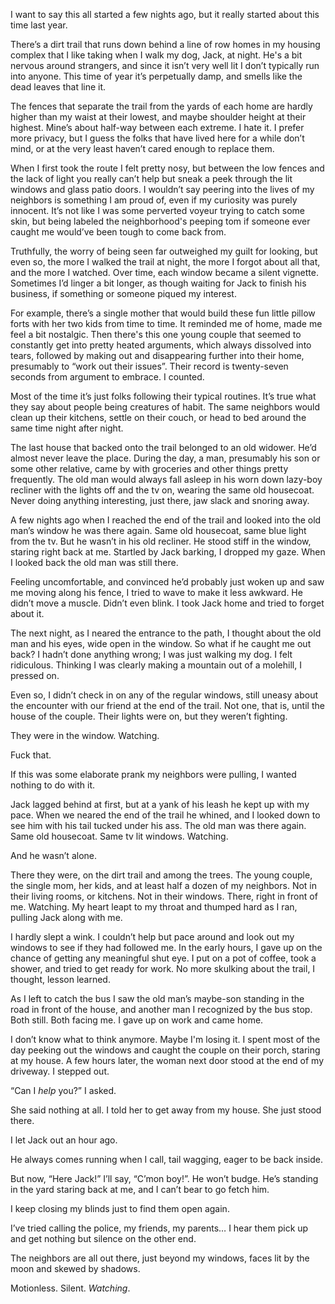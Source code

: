 I want to say this all started a few nights ago, but it really started about this time last year.

There’s a dirt trail that runs down behind a line of row homes in my housing complex that I like taking when I walk my dog, Jack, at night. He's a bit nervous around strangers, and since it isn’t very well lit I don’t typically run into anyone. This time of year it’s perpetually damp, and smells like the dead leaves that line it.

The fences that separate the trail from the yards of each home are hardly higher than my waist at their lowest, and maybe shoulder height at their highest. Mine’s about half-way between each extreme. I hate it. I prefer more privacy, but I guess the folks that have lived here for a while don’t mind, or at the very least haven’t cared enough to replace them.

When I first took the route I felt pretty nosy, but between the low fences and the lack of light you really can’t help but sneak a peek through the lit windows and glass patio doors. I wouldn’t say peering into the lives of my neighbors is something I am proud of, even if my curiosity was purely innocent. It’s not like I was some perverted voyeur trying to catch some skin, but being labeled the neighborhood's peeping tom if someone ever caught me would’ve been tough to come back from.

Truthfully, the worry of being seen far outweighed my guilt for looking, but even so, the more I walked the trail at night, the more I forgot about all that, and the more I watched. Over time, each window became a silent vignette. Sometimes I’d linger a bit longer, as though waiting for Jack to finish his business, if something or someone piqued my interest.

For example, there’s a single mother that would build these fun little pillow forts with her two kids from time to time. It reminded me of home, made me feel a bit nostalgic. Then there's this one young couple that seemed to constantly get into pretty heated arguments, which always dissolved into tears, followed by making out and disappearing further into their home, presumably to “work out their issues”. Their record is twenty-seven seconds from argument to embrace. I counted.

Most of the time it’s just folks following their typical routines. It’s true what they say about people being creatures of habit. The same neighbors would clean up their kitchens, settle on their couch, or head to bed around the same time night after night.

The last house that backed onto the trail belonged to an old widower. He’d almost never leave the place. During the day, a man, presumably his son or some other relative, came by with groceries and other things pretty frequently. The old man would always fall asleep in his worn down lazy-boy recliner with the lights off and the tv on, wearing the same old housecoat. Never doing anything interesting, just there, jaw slack and snoring away.

A few nights ago when I reached the end of the trail and looked into the old man’s window he was there again. Same old housecoat, same blue light from the tv. But he wasn’t in his old recliner. He stood stiff in the window, staring right back at me. Startled by Jack barking, I dropped my gaze. When I looked back the old man was still there.

Feeling uncomfortable, and convinced he’d probably just woken up and saw me moving along his fence, I tried to wave to make it less awkward. He didn’t move a muscle. Didn’t even blink. I took Jack home and tried to forget about it.

The next night, as I neared the entrance to the path, I thought about the old man and his eyes, wide open in the window. So what if he caught me out back? I hadn’t done anything wrong; I was just walking my dog. I felt ridiculous. Thinking I was clearly making a mountain out of a molehill, I pressed on.

Even so, I didn’t check in on any of the regular windows, still uneasy about the encounter with our friend at the end of the trail. Not one, that is, until the house of the couple. Their lights were on, but they weren’t fighting.

They were in the window. Watching.

Fuck that.

If this was some elaborate prank my neighbors were pulling, I wanted nothing to do with it.

Jack lagged behind at first, but at a yank of his leash he kept up with my pace. When we neared the end of the trail he whined, and I looked down to see him with his tail tucked under his ass. The old man was there again. Same old housecoat. Same tv lit windows. Watching.

And he wasn’t alone.

There they were, on the dirt trail and among the trees. The young couple, the single mom, her kids, and at least half a dozen of my neighbors. Not in their living rooms, or kitchens. Not in their windows. There, right in front of me. Watching. My heart leapt to my throat and thumped hard as I ran, pulling Jack along with me.

I hardly slept a wink. I couldn’t help but pace around and look out my windows to see if they had followed me. In the early hours, I gave up on the chance of getting any meaningful shut eye. I put on a pot of coffee, took a shower, and tried to get ready for work. No more skulking about the trail, I thought, lesson learned.

As I left to catch the bus I saw the old man’s maybe-son standing in the road in front of the house, and another man I recognized by the bus stop. Both still. Both facing me. I gave up on work and came home.

I don’t know what to think anymore. Maybe I'm losing it. I spent most of the day peeking out the windows and caught the couple on their porch, staring at my house. A few hours later, the woman next door stood at the end of my driveway. I stepped out.

“Can I *help* you?” I asked.

She said nothing at all. I told her to get away from my house. She just stood there.

I let Jack out an hour ago.

He always comes running when I call, tail wagging, eager to be back inside.

But now, “Here Jack!” I’ll say, “C’mon boy!”. He won’t budge. He’s standing in the yard staring back at me, and I can’t bear to go fetch him.

I keep closing my blinds just to find them open again.

I’ve tried calling the police, my friends, my parents… I hear them pick up and get nothing but silence on the other end.

The neighbors are all out there, just beyond my windows, faces lit by the moon and skewed by shadows.

Motionless. Silent. *Watching*.